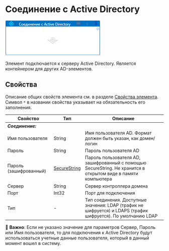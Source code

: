 # Соединение с Active Directory

![](<../../../.gitbook/assets/ad-scope.png>)

Элемент подключается к серверу Active Directory. Является контейнером для других AD-элементов.


## Свойства
Описание общих свойств элемента см. в разделе [Свойства элемента](https://docs.primo-rpa.ru/primo-rpa/primo-studio/process/elements#svoistva-elementa).\
Символ `*` в названии свойства указывает на обязательность его заполнения.

| Свойство             | Тип                   | Описание                                      |
| -------------------- | --------------------- | --------------------------------------------- |
| ***Соединение:***    | |  |
| Имя пользователя     | String               | Имя пользователя AD. Формат должен быть указан, как домен/логин |
| Пароль               | String               | Пароль пользователя AD |
| Пароль (зашифрованный) | [SecureString](https://learn.microsoft.com/ru-ru/dotnet/api/system.security.securestring?view=net-8.0) | Пароль пользователя AD, зашифрованный с помощью SecureString. Не хранится в открытом виде в памяти компьютера | 
| Сервер               | String               | Сервер контроллера домена |
| Порт                 | Int32                | Порт для подключения |
| Тип                  | -                    | Тип соединения. Доступные значения: LDAP (трафик не шифруется) и LDAPS (трафик шифруется). По умолчанию LDAP |

:small_blue_diamond: **Важно**: Если не указано значение для параметров Сервер, Пароль или Имя пользователя, то для подключения к Active Directory будут использоваться учетные данные пользователя, который в данный момент вошел в систему.


